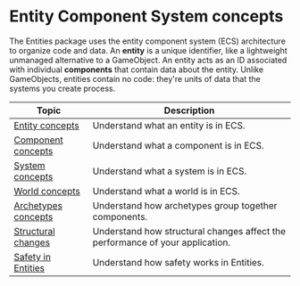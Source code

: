 # Entity Component System concepts
 
The Entities package uses the entity component system (ECS) architecture to organize code and data. An **entity** is a unique identifier, like a lightweight unmanaged alternative to a GameObject. An entity acts as an ID associated with individual **components** that contain data about the entity. Unlike GameObjects, entities contain no code: they're units of data that the systems you create process. 

|**Topic**|**Description**|
|---|---|
|[Entity concepts](concepts-entities.md)|Understand what an entity is in ECS.|
|[Component concepts](concepts-components.md)|Understand what a component is in ECS.|
|[System concepts](concepts-systems.md)|Understand what a system is in ECS.|
|[World concepts](concepts-worlds.md)|Understand what a world is in ECS.|
|[Archetypes concepts](concepts-archetypes.md)|Understand how archetypes group together components.|
|[Structural changes](concepts-structural-changes.md)|Understand how structural changes affect the performance of your application.|
|[Safety in Entities](concepts-safety.md)|Understand how safety works in Entities. |
